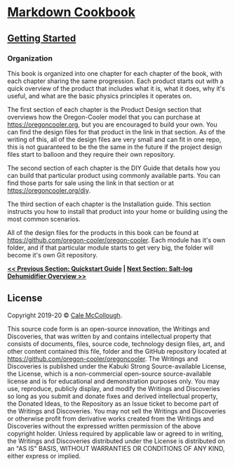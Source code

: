 # [Markdown Cookbook](../readme.md)

## [Getting Started](./readme.md)

### Organization

This book is organized into one chapter for each chapter of the book, with each chapter sharing the same progression. Each product starts out with a quick overview of the product that includes what it is, what it does, why it's useful, and what are the basic physics principles it operates on.

The first section of each chapter is the Product Design section that overviews how the Oregon-Cooler model that you can purchase at <https://oregoncooler.org>, but you are encouraged to build your own. You can find the design files for that product in the link in that section. As of the writing of this, all of the design files are very small and can fit in one repo, this is not guaranteed to be the the same in the future if the project design files start to balloon and they require their own repository.

The second section of each chapter is the DIY Guide that details how you can build that particular product using commonly available parts. You can find those parts for sale using the link in that section or at <https://oregoncooler.org/diy>.

The third section of each chapter is the Installation guide. This section instructs you how to install that product into your home or building using the most common scenarios.

All of the design files for the products in this book can be found at <https://github.com/oregon-cooler/oregon-cooler>. Each module has it's own folder, and if that particular module starts to get very big, the folder will become it's own Git repository.

**[<< Previous Section: Quickstart Guide](./quickstart_guide.md) | [Next Section: Salt-log Dehumidifier Overview >>](../salt-log)**

## License

Copyright 2019-20 © [Cale McCollough](https://cookingwithcale.org).

This source code form is an open-source innovation, the Writings and Discoveries, that was written by and contains intellectual property that consists of documents, files, source code, technology design files, art, and other content contained this file, folder and the GitHub repository located at <https://github.com/oregon-cooler/oregoncooler>. The Writings and Discoveries is published under the Kabuki Strong Source-available License, the License, which is a non-commercial open-source source-available license and is for educational and demonstration purposes only. You may use, reproduce, publicly display, and modify the Writings and Discoveries so long as you submit and donate fixes and derived intellectual property, the Donated Ideas, to the Repository as an Issue ticket to become part of the Writings and Discoveries. You may not sell the Writings and Discoveries or otherwise profit from derivative works created from the Writings and Discoveries without the expressed written permission of the above copyright holder. Unless required by applicable law or agreed to in writing, the Writings and Discoveries distributed under the License is distributed on an "AS IS" BASIS, WITHOUT WARRANTIES OR CONDITIONS OF ANY KIND, either express or implied.

